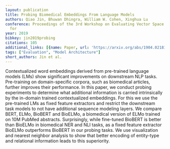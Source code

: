```yaml
---
layout: publication
title: Probing Biomedical Embeddings From Language Models
authors: Qiao Jin, Bhuwan Dhingra, William W. Cohen, Xinghua Lu
conference: Proceedings of the 3rd Workshop on Evaluating Vector Space Representations
  for
year: 2019
bibkey: jin2019probing
citations: 105
additional_links: [{name: Paper, url: 'https://arxiv.org/abs/1904.02181'}]
tags: ["Evaluation", "Model Architecture"]
short_authors: Jin et al.
---
```

Contextualized word embeddings derived from pre-trained language models (LMs)
show significant improvements on downstream NLP tasks. Pre-training on
domain-specific corpora, such as biomedical articles, further improves their
performance. In this paper, we conduct probing experiments to determine what
additional information is carried intrinsically by the in-domain trained
contextualized embeddings. For this we use the pre-trained LMs as fixed feature
extractors and restrict the downstream task models to not have additional
sequence modeling layers. We compare BERT, ELMo, BioBERT and BioELMo, a
biomedical version of ELMo trained on 10M PubMed abstracts. Surprisingly, while
fine-tuned BioBERT is better than BioELMo in biomedical NER and NLI tasks, as a
fixed feature extractor BioELMo outperforms BioBERT in our probing tasks. We
use visualization and nearest neighbor analysis to show that better encoding of
entity-type and relational information leads to this superiority.